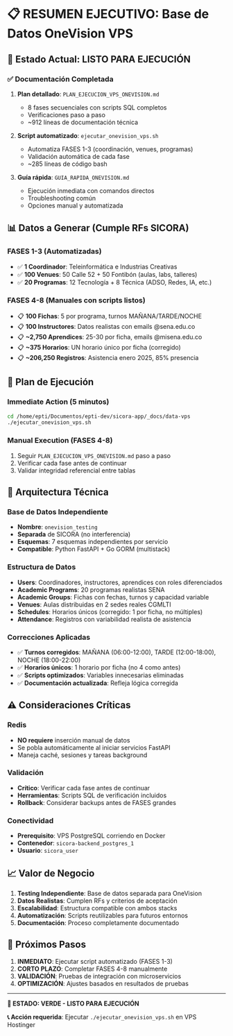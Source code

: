 # 📋 RESUMEN EJECUTIVO: Base de Datos OneVision VPS

## 🎯 Estado Actual: LISTO PARA EJECUCIÓN

### ✅ Documentación Completada

1. **Plan detallado**: `PLAN_EJECUCION_VPS_ONEVISION.md`

   - 8 fases secuenciales con scripts SQL completos
   - Verificaciones paso a paso
   - ~912 líneas de documentación técnica

2. **Script automatizado**: `ejecutar_onevision_vps.sh`

   - Automatiza FASES 1-3 (coordinación, venues, programas)
   - Validación automática de cada fase
   - ~285 líneas de código bash

3. **Guía rápida**: `GUIA_RAPIDA_ONEVISION.md`
   - Ejecución inmediata con comandos directos
   - Troubleshooting común
   - Opciones manual y automatizada

## 📊 Datos a Generar (Cumple RFs SICORA)

### FASES 1-3 (Automatizadas)

- ✅ **1 Coordinador**: Teleinformática e Industrias Creativas
- ✅ **100 Venues**: 50 Calle 52 + 50 Fontibón (aulas, labs, talleres)
- ✅ **20 Programas**: 12 Tecnología + 8 Técnica (ADSO, Redes, IA, etc.)

### FASES 4-8 (Manuales con scripts listos)

- 📋 **100 Fichas**: 5 por programa, turnos MAÑANA/TARDE/NOCHE
- 📋 **100 Instructores**: Datos realistas con emails @sena.edu.co
- 📋 **~2,750 Aprendices**: 25-30 por ficha, emails @misena.edu.co
- 📋 **~375 Horarios**: UN horario único por ficha (corregido)
- 📋 **~206,250 Registros**: Asistencia enero 2025, 85% presencia

## 🚀 Plan de Ejecución

### Immediate Action (5 minutos)

```bash
cd /home/epti/Documentos/epti-dev/sicora-app/_docs/data-vps
./ejecutar_onevision_vps.sh
```

### Manual Execution (FASES 4-8)

1. Seguir `PLAN_EJECUCION_VPS_ONEVISION.md` paso a paso
2. Verificar cada fase antes de continuar
3. Validar integridad referencial entre tablas

## 🔧 Arquitectura Técnica

### Base de Datos Independiente

- **Nombre**: `onevision_testing`
- **Separada** de SICORA (no interferencia)
- **Esquemas**: 7 esquemas independientes por servicio
- **Compatible**: Python FastAPI + Go GORM (multistack)

### Estructura de Datos

- **Users**: Coordinadores, instructores, aprendices con roles diferenciados
- **Academic Programs**: 20 programas realistas SENA
- **Academic Groups**: Fichas con fechas, turnos y capacidad variable
- **Venues**: Aulas distribuidas en 2 sedes reales CGMLTI
- **Schedules**: Horarios únicos (corregido: 1 por ficha, no múltiples)
- **Attendance**: Registros con variabilidad realista de asistencia

### Correcciones Aplicadas

- ✅ **Turnos corregidos**: MAÑANA (06:00-12:00), TARDE (12:00-18:00), NOCHE (18:00-22:00)
- ✅ **Horarios únicos**: 1 horario por ficha (no 4 como antes)
- ✅ **Scripts optimizados**: Variables innecesarias eliminadas
- ✅ **Documentación actualizada**: Refleja lógica corregida

## ⚠️ Consideraciones Críticas

### Redis

- **NO requiere** inserción manual de datos
- Se pobla automáticamente al iniciar servicios FastAPI
- Maneja caché, sesiones y tareas background

### Validación

- **Crítico**: Verificar cada fase antes de continuar
- **Herramientas**: Scripts SQL de verificación incluidos
- **Rollback**: Considerar backups antes de FASES grandes

### Conectividad

- **Prerequisito**: VPS PostgreSQL corriendo en Docker
- **Contenedor**: `sicora-backend_postgres_1`
- **Usuario**: `sicora_user`

## 📈 Valor de Negocio

1. **Testing Independiente**: Base de datos separada para OneVision
2. **Datos Realistas**: Cumplen RFs y criterios de aceptación
3. **Escalabilidad**: Estructura compatible con ambos stacks
4. **Automatización**: Scripts reutilizables para futuros entornos
5. **Documentación**: Proceso completamente documentado

## 🎉 Próximos Pasos

1. **INMEDIATO**: Ejecutar script automatizado (FASES 1-3)
2. **CORTO PLAZO**: Completar FASES 4-8 manualmente
3. **VALIDACIÓN**: Pruebas de integración con microservicios
4. **OPTIMIZACIÓN**: Ajustes basados en resultados de pruebas

---

**🚦 ESTADO: VERDE - LISTO PARA EJECUCIÓN**

**📞 Acción requerida**: Ejecutar `./ejecutar_onevision_vps.sh` en VPS Hostinger
